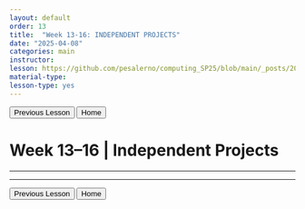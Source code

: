 ```yaml
---
layout: default
order: 13
title:  "Week 13-16: INDEPENDENT PROJECTS"
date: "2025-04-08"
categories: main
instructor: 
lesson: https://github.com/pesalerno/computing_SP25/blob/main/_posts/2025-02-25-7_Week_7.md
material-type: 
lesson-type: yes
---
```


<a href="https://pesalerno.github.io/computing_SP25/main/2025/03/11/13_Week_12.html"><button>Previous Lesson</button></a>  <a href="https://pesalerno.github.io/computing_SP25/"><button>Home</button></a>  

# Week 13–16 | Independent Projects

------------


--------------

<a href="https://pesalerno.github.io/computing_SP25/main/2025/03/11/13_Week_12.html"><button>Previous Lesson</button></a>  <a href="https://pesalerno.github.io/computing_SP25/"><button>Home</button></a>  

